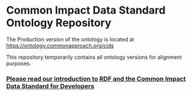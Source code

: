 # Common Impact Data Standard Ontology Repository

The Production version of the ontology is located at https://ontology.commonapproach.org/cids

This repository temporarily contains all ontology versions for alignment purposes.

### [Please read our introduction to RDF and the Common Impact Data Standard for Developers](faq/README.md)
